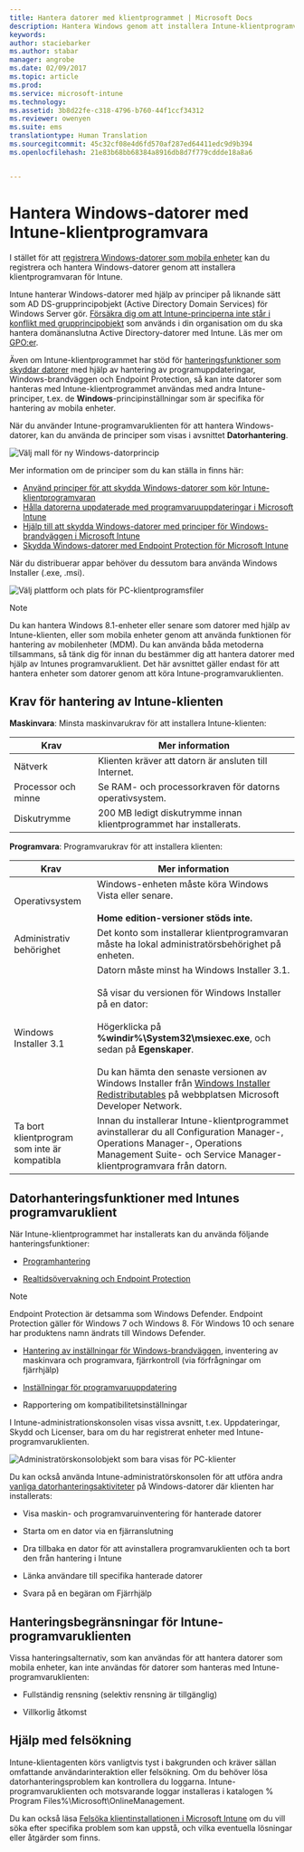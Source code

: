 ```yaml
---
title: Hantera datorer med klientprogrammet | Microsoft Docs
description: Hantera Windows genom att installera Intune-klientprogramvaran.
keywords: 
author: staciebarker
ms.author: stabar
manager: angrobe
ms.date: 02/09/2017
ms.topic: article
ms.prod: 
ms.service: microsoft-intune
ms.technology: 
ms.assetid: 3b8d22fe-c318-4796-b760-44f1ccf34312
ms.reviewer: owenyen
ms.suite: ems
translationtype: Human Translation
ms.sourcegitcommit: 45c32cf08e4d6fd570af287ed64411edc9d9b394
ms.openlocfilehash: 21e83b68bb68384a8916db8d7f779cddde18a8a6


---
```


# <a name="manage-windows-pcs-with-intune-pc-client-software"></a>Hantera Windows-datorer med Intune-klientprogramvara
I stället för att [registrera Windows-datorer som mobila enheter](set-up-windows-device-management-with-microsoft-intune.md) kan du registrera och hantera Windows-datorer genom att installera klientprogramvaran för Intune.

Intune hanterar Windows-datorer med hjälp av principer på liknande sätt som AD DS-grupprincipobjekt (Active Directory Domain Services) för Windows Server gör. [Försäkra dig om att Intune-principerna inte står i konflikt med grupprincipobjekt](resolve-gpo-and-microsoft-intune-policy-conflicts.md) som används i din organisation om du ska hantera domänanslutna Active Directory-datorer med Intune. Läs mer om [GPO:er](https://technet.microsoft.com/library/hh147307.aspx).

Även om Intune-klientprogrammet har stöd för [hanteringsfunktioner som skyddar datorer](policies-to-protect-windows-pcs-in-microsoft-intune.md) med hjälp av hantering av programuppdateringar, Windows-brandväggen och Endpoint Protection, så kan inte datorer som hanteras med Intune-klientprogrammet användas med andra Intune-principer, t.ex. de **Windows**-principinställningar som är specifika för hantering av mobila enheter. 

När du använder Intune-programvaruklienten för att hantera Windows-datorer, kan du använda de principer som visas i avsnittet **Datorhantering**.

  ![Välj mall för ny Windows-datorprincip](../media/select-template-for-pc-policy.png)

Mer information om de principer som du kan ställa in finns här:

- [Använd principer för att skydda Windows-datorer som kör Intune-klientprogramvaran](https://docs.microsoft.com/intune/deploy-use/policies-to-protect-windows-pcs-in-microsoft-intune)
- [Hålla datorerna uppdaterade med programvaruuppdateringar i Microsoft Intune](https://docs.microsoft.com/intune/deploy-use/keep-windows-pcs-up-to-date-with-software-updates-in-microsoft-intune)
- [Hjälp till att skydda Windows-datorer med principer för Windows-brandväggen i Microsoft Intune](https://docs.microsoft.com/intune/deploy-use/help-protect-windows-pcs-using-windows-firewall-policies-in-microsoft-intune)
- [Skydda Windows-datorer med Endpoint Protection för Microsoft Intune](https://docs.microsoft.com/intune/deploy-use/help-secure-windows-pcs-with-endpoint-protection-for-microsoft-intune)

När du distribuerar appar behöver du dessutom bara använda Windows Installer (.exe, .msi).

  ![Välj plattform och plats för PC-klientprogramsfiler](../media/select-platform-of-software-files-for-pc-agent.png)

> [!NOTE]
> Du kan hantera Windows 8.1-enheter eller senare som datorer med hjälp av Intune-klienten, eller som mobila enheter genom att använda funktionen för hantering av mobilenheter (MDM). Du kan använda båda metoderna tillsammans, så tänk dig för innan du bestämmer dig att hantera datorer med hjälp av Intunes programvaruklient. Det här avsnittet gäller endast för att hantera enheter som datorer genom att köra Intune-programvaruklienten.

## <a name="requirements-for-intune-pc-client-management"></a>Krav för hantering av Intune-klienten

**Maskinvara**: Minsta maskinvarukrav för att installera Intune-klienten:

|Krav|Mer information|
|---------------|--------------------|
|Nätverk|Klienten kräver att datorn är ansluten till Internet.|
|Processor och minne|Se RAM- och processorkraven för datorns operativsystem.|
|Diskutrymme|200 MB ledigt diskutrymme innan klientprogrammet har installerats.|

**Programvara**: Programvarukrav för att installera klienten:

|Krav|Mer information|
|---------------|--------------------|
|Operativsystem | Windows-enheten måste köra Windows Vista eller senare. </br></br>**Home edition-versioner stöds inte.**|
|Administrativ behörighet|Det konto som installerar klientprogramvaran måste ha lokal administratörsbehörighet på enheten.|
|Windows Installer 3.1|Datorn måste minst ha Windows Installer 3.1.<br /><br />Så visar du versionen för Windows Installer på en dator:<br /><br />  Högerklicka på **%windir%\System32\msiexec.exe**, och sedan på **Egenskaper**.<br /><br />Du kan hämta den senaste versionen av Windows Installer från [Windows Installer Redistributables](http://go.microsoft.com/fwlink/?LinkID=234258) på webbplatsen Microsoft Developer Network.|
|Ta bort klientprogram som inte är kompatibla|Innan du installerar Intune-klientprogrammet avinstallerar du all Configuration Manager-, Operations Manager-, Operations Management Suite- och Service Manager-klientprogramvara från datorn.|

## <a name="computer-management-capabilities-with-the-intune-software-client"></a>Datorhanteringsfunktioner med Intunes programvaruklient

När Intune-klientprogrammet har installerats kan du använda följande hanteringsfunktioner: 

- [Programhantering](deploy-apps-in-microsoft-intune.md)

- [Realtidsövervakning och Endpoint Protection](help-secure-windows-pcs-with-endpoint-protection-for-microsoft-intune.md)

 > [!NOTE]
 > Endpoint Protection är detsamma som Windows Defender. Endpoint Protection gäller för Windows 7 och Windows 8. För Windows 10 och senare har produktens namn ändrats till Windows Defender.

- [Hantering av inställningar för Windows-brandväggen](help-protect-windows-pcs-using-windows-firewall-policies-in-microsoft-intune.md), inventering av maskinvara och programvara, fjärrkontroll (via förfrågningar om fjärrhjälp)

- [Inställningar för programvaruuppdatering](keep-windows-pcs-up-to-date-with-software-updates-in-microsoft-intune.md)

- Rapportering om kompatibilitetsinställningar

I Intune-administrationskonsolen visas vissa avsnitt, t.ex. Uppdateringar, Skydd och Licenser, bara om du har registrerat enheter med Intune-programvaruklienten.

  ![Administratörskonsolobjekt som bara visas för PC-klienter](../media/admin-console-settings-only-for-pc-agent.png)

Du kan också använda Intune-administratörskonsolen för att utföra andra [vanliga datorhanteringsaktiviteter](common-windows-pc-management-tasks-with-the-microsoft-intune-computer-client.md) på Windows-datorer där klienten har installerats:

-   Visa maskin- och programvaruinventering för hanterade datorer

-   Starta om en dator via en fjärranslutning

-   Dra tillbaka en dator för att avinstallera programvaruklienten och ta bort den från hantering i Intune

-   Länka användare till specifika hanterade datorer

-   Svara på en begäran om Fjärrhjälp

## <a name="management-limitations-of-the-intune-software-client"></a>Hanteringsbegränsningar för Intune-programvaruklienten

Vissa hanteringsalternativ, som kan användas för att hantera datorer som mobila enheter, kan inte användas för datorer som hanteras med Intune-programvaruklienten:

-   Fullständig rensning (selektiv rensning är tillgänglig)

-   Villkorlig åtkomst

## <a name="help-with-troubleshooting"></a>Hjälp med felsökning

Intune-klientagenten körs vanligtvis tyst i bakgrunden och kräver sällan omfattande användarinteraktion eller felsökning. Om du behöver lösa datorhanteringsproblem kan kontrollera du loggarna. Intune-programvaruklienten och motsvarande loggar installeras i katalogen % Program Files%\Microsoft\OnlineManagement.

Du kan också läsa [Felsöka klientinstallationen i Microsoft Intune](/intune/troubleshoot/troubleshoot-client-setup-in-microsoft-intune) om du vill söka efter specifika problem som kan uppstå, och vilka eventuella lösningar eller åtgärder som finns.



<!--HONumber=Feb17_HO2-->


